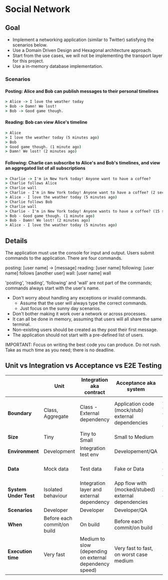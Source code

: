 # Social Network

## Goal

- Implement a networking application (similar to Twitter) satisfying the scenarios below.
- Use a Domain Driven Design and Hexagonal architecture approach.
- Start from the use cases, we will not be implementing the transport layer for this project.
- Use a in-memory database implementation.

### Scenarios

#### Posting: Alice and Bob can publish messages to their personal timelines

```cmd
> Alice -> I love the weather today
> Bob -> Damn! We lost!
> Bob -> Good game though.
```

#### Reading: Bob can view Alice's timeline

```cmd
> Alice
> I love the weather today (5 minutes ago)
> Bob
> Good game though. (1 minute ago)
> Damn! We lost! (2 minutes ago)
```

#### Following: Charlie can subscribe to Alice's and Bob's timelines, and view an aggregated list of all subscriptions

```cmd
> Charlie -> I'm in New York today! Anyone want to have a coffee?
> Charlie follows Alice
> Charlie wall
> Charlie - I'm in New York today! Anyone want to have a coffee? (2 seconds ago)
> Alice - I love the weather today (5 minutes ago)
> Charlie follows Bob
> Charlie wall
> Charlie - I'm in New York today! Anyone wants to have a coffee? (15 seconds ago)
> Bob - Good game though. (1 minute ago)
> Bob - Damn! We lost! (2 minutes ago)
> Alice - I love the weather today (5 minutes ago)
```

## Details

The application must use the console for input and output.
Users submit commands to the application.
There are four commands.

posting: [user name] -> [message]
reading: [user name]
following: [user name] follows [another user]
wall: [user name] wall

'posting', 'reading', 'following' and 'wall' are not part of the commands; commands always start with the user's name.

- Don't worry about handling any exceptions or invalid commands.
  - Assume that the user will always type the correct commands.
  - Just focus on the sunny day scenarios.
- Don't bother making it work over a network or across processes.
- It can all be done in memory, assuming that users will all share the same terminal.
- Non-existing users should be created as they post their first message.
- The application should not start with a pre-defined list of users.

IMPORTANT: Focus on writing the best code you can produce. Do not rush. Take as much time as you need; there is no deadline.

## Unit vs Integration vs Acceptance vs E2E Testing

|                       | **Unit**                    | **Integration aka contract**                            | **Acceptance aka system**                           | **E2e aka functional**                                      |
| --------------------- | --------------------------- | ------------------------------------------------------- | --------------------------------------------------- | ----------------------------------------------------------- |
| **Boundary**          | Class, Aggregate            | Class - External dependency                             | Application code (mock/stub) external dependencies  | Application and network dependencies services and databases |
| **Size**              | Tiny                        | Tiny to Small                                           | Small to Medium                                     | Large                                                       |
| **Environment**       | Development                 | Integration test env                                    | Developement/QA                                     | Prod like                                                   |
| **Data**              | Mock data                   | Test data                                               | Fake or Data                                        | Copy of real data or real data                              |
| **System Under Test** | Isolated behaviour          | Integration layer and external dependency               | App flow with (mocked/stubed) external dependencies | App and all dependencies                                    |
| **Scenarios**         | Developer                   | Developer                                               | Developer/QA                                        | End user                                                    |
| **When**              | Before each commit/on build | On build                                                | Before each commit/on build                         | On build                                                    |
| **Execution time**    | Very fast                   | Medium to slow (depending on external dependency speed) | Very fast to fast, on worst case medium             | Slow                                                        |
